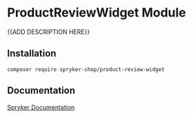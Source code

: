 # ProductReviewWidget Module

{{ADD DESCRIPTION HERE}}

## Installation

```
composer require spryker-shop/product-review-widget
```

## Documentation

[Spryker Documentation](https://academy.spryker.com)
